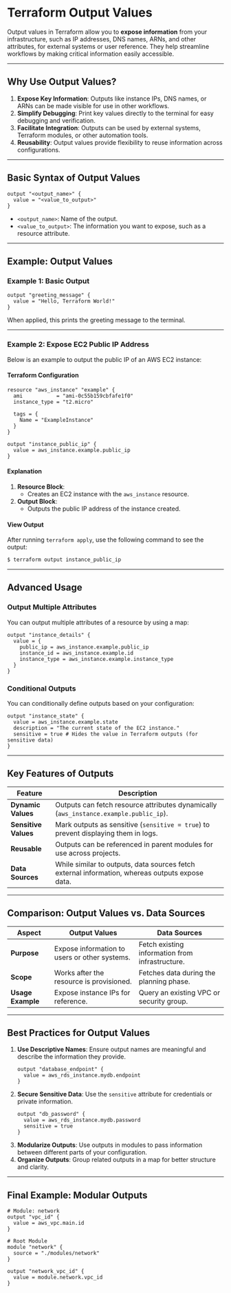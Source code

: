 # **Terraform Output Values**

Output values in Terraform allow you to **expose information** from your infrastructure, such as IP addresses, DNS names, ARNs, and other attributes, for external systems or user reference. They help streamline workflows by making critical information easily accessible.

---

## **Why Use Output Values?**
1. **Expose Key Information**: Outputs like instance IPs, DNS names, or ARNs can be made visible for use in other workflows.
2. **Simplify Debugging**: Print key values directly to the terminal for easy debugging and verification.
3. **Facilitate Integration**: Outputs can be used by external systems, Terraform modules, or other automation tools.
4. **Reusability**: Output values provide flexibility to reuse information across configurations.

---

## **Basic Syntax of Output Values**

```hcl
output "<output_name>" {
  value = "<value_to_output>"
}
```

- `<output_name>`: Name of the output.
- `<value_to_output>`: The information you want to expose, such as a resource attribute.

---

## **Example: Output Values**

### **Example 1: Basic Output**
```hcl
output "greeting_message" {
  value = "Hello, Terraform World!"
}
```
When applied, this prints the greeting message to the terminal.

---

### **Example 2: Expose EC2 Public IP Address**
Below is an example to output the public IP of an AWS EC2 instance:

#### **Terraform Configuration**
```hcl
resource "aws_instance" "example" {
  ami           = "ami-0c55b159cbfafe1f0"
  instance_type = "t2.micro"

  tags = {
    Name = "ExampleInstance"
  }
}

output "instance_public_ip" {
  value = aws_instance.example.public_ip
}
```

#### **Explanation**
1. **Resource Block**:
   - Creates an EC2 instance with the `aws_instance` resource.
2. **Output Block**:
   - Outputs the public IP address of the instance created.

#### **View Output**
After running `terraform apply`, use the following command to see the output:
```bash
$ terraform output instance_public_ip
```

---

## **Advanced Usage**

### **Output Multiple Attributes**
You can output multiple attributes of a resource by using a map:
```hcl
output "instance_details" {
  value = {
    public_ip = aws_instance.example.public_ip
    instance_id = aws_instance.example.id
    instance_type = aws_instance.example.instance_type
  }
}
```

### **Conditional Outputs**
You can conditionally define outputs based on your configuration:
```hcl
output "instance_state" {
  value = aws_instance.example.state
  description = "The current state of the EC2 instance."
  sensitive = true # Hides the value in Terraform outputs (for sensitive data)
}
```

---

## **Key Features of Outputs**

| **Feature**          | **Description**                                                                                  |
|-----------------------|--------------------------------------------------------------------------------------------------|
| **Dynamic Values**    | Outputs can fetch resource attributes dynamically (`aws_instance.example.public_ip`).            |
| **Sensitive Values**  | Mark outputs as sensitive (`sensitive = true`) to prevent displaying them in logs.               |
| **Reusable**          | Outputs can be referenced in parent modules for use across projects.                            |
| **Data Sources**      | While similar to outputs, data sources fetch external information, whereas outputs expose data. |

---

## **Comparison: Output Values vs. Data Sources**

| **Aspect**          | **Output Values**                                         | **Data Sources**                                    |
|---------------------|----------------------------------------------------------|----------------------------------------------------|
| **Purpose**         | Expose information to users or other systems.            | Fetch existing information from infrastructure.    |
| **Scope**           | Works after the resource is provisioned.                 | Fetches data during the planning phase.            |
| **Usage Example**   | Expose instance IPs for reference.                       | Query an existing VPC or security group.           |

---

## **Best Practices for Output Values**
1. **Use Descriptive Names**: Ensure output names are meaningful and describe the information they provide.
   ```hcl
   output "database_endpoint" {
     value = aws_rds_instance.mydb.endpoint
   }
   ```
2. **Secure Sensitive Data**: Use the `sensitive` attribute for credentials or private information.
   ```hcl
   output "db_password" {
     value = aws_rds_instance.mydb.password
     sensitive = true
   }
   ```
3. **Modularize Outputs**: Use outputs in modules to pass information between different parts of your configuration.
4. **Organize Outputs**: Group related outputs in a map for better structure and clarity.

---

## **Final Example: Modular Outputs**
```hcl
# Module: network
output "vpc_id" {
  value = aws_vpc.main.id
}

# Root Module
module "network" {
  source = "./modules/network"
}

output "network_vpc_id" {
  value = module.network.vpc_id
}
```
